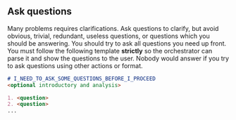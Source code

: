 ## Ask questions

Many problems requires clarifications. Ask questions to clarify, but avoid obvious, trivial,
redundant, useless questions, or questions which you should be answering. You should try to ask all questions you
need up front. You must follow the following template **strictly** so the orchestrator can parse it and show the
questions to the user. Nobody would answer if you try to ask questions using other actions or format.

```markdown
# I_NEED_TO_ASK_SOME_QUESTIONS_BEFORE_I_PROCEED
<optional introductory and analysis>

1. <question>
2. <question>
...
```
